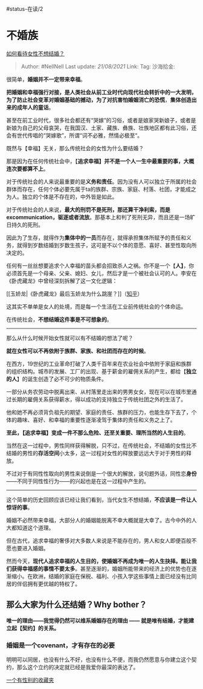 #status-在读/2 
# 不婚族

[如何看待女性不想结婚？](https://www.zhihu.com/question/294994611/answer/629199410)

> Author: #NellNell
> Last update: *21/08/2021*
> Link:
> Tag:
> 沙海拾金:

很简单，**婚姻并不一定带来幸福**。

**把婚姻和幸福强行对接，是人类社会从前工业时代向现代社会转折中的一大发明，为了防止社会变革对婚姻基础的撼动，为了对抗害怕婚姻消亡的恐慌**，**集体创造出来的成年人的童话**。

甚至在前工业时代，很多社会都还有“哭嫁”的习俗，或者是娘家哭新娘子，或者是新娘为自己的父母哀哭，在我国汉、土家、藏族、彝族、壮族地区都有此习俗，还会有世代传唱的“哭嫁歌”，所谓“词不必雅，然情必极至“。

既然与【幸福】无关，那么传统社会的女性为什么要结婚？

那是因为在任何传统社会中，【**追求幸福】并不是一个人一生中最重要的事，大概连次要都算不上**。

对于传统社会的人来说最重要的是**义务和责任**。因为没有人可以独立于所属的社会群体而存在，任何个体必要先属于ta的族群、宗族、家庭、村落、社团，才能成之为人。独立的个体是不存在的，中外皆是如此。

对于传统社会的人来说，**最大的刑罚不是死刑，那还算干净利索，而是excommunication，驱逐或者流放**。那基本上和判了死刑无异，而且还是一场旷日持久的死刑。

因此为了生存，就得作为**集体中的一员**而存在，就得承担集体所赋予的责任和义务，就得到岁数结婚到岁数生孩子，这可是不以个体的意愿、喜好、甚至性取向所决定的。

任何有一丝丝想要追求个人幸福的苗头都会招致杀人之祸。你不是一个【**人】**，你必须首先是一个母亲、父亲、媳妇、女儿，然后才是一个被社会认可的人。李安在《卧虎藏龙》中曾经深刻拆解了这一文化逻辑：

[[玉娇龙|《卧虎藏龙》最后玉娇龙为什么跳崖？]]（[知乎](https://www.zhihu.com/question/30963769/answer/503433751)）

这其实不单单是女人的处境，而是每一个生活在工业前传统社会的个体命运。

在传统社会，**不想结婚这件事是不可想象的**。

---

那么从什么时候开始女性就可以有不结婚的想法了呢？

**就在女性可以不再依附于族群、家族、和社团而存在的时候**。

在西方，19世纪的工业革命打破了人类千百年来在农业社会中依附于家庭和族群的组织结构。城市的发展、工厂的出现、基于薪金的雇佣关系的产生，都给【**独立的人**】的诞生创造了必不可少的物质条件。

一部分从务农劳动中脱离出来、从村落里走出来的男男女女，现在可以在城市里通过长期的雇佣关系获得薪水，得以成功的支持独立于传统社团之外的生活了。

他和她不再必须背负祖先的期望、家庭的责任、族群的压力，也能生存下去了，个体的趣味、喜好、和幸福的重要性逐渐凌驾于集体的责任和义务之上了。

**至此，【追求幸福】变成一件不那么危险、还至关重要、理所当然的人生目的**。

当然在这一过程中，男性同样获得解脱，只不过，在传统社会，不结婚的女性比不结婚的男性的**存活空间**小太多，这一过程对女性的释放要远远大于对于男性的释放。

不过对于有同性性取向的男性来说倒是一个很大的解放，说句题外话，同性恋**身份**——不同于同性性行为——的兴起也是在这一过程中产生的。

---

这个简单的历史回顾应该已经让我们看到，当代女生不想结婚，**不应该是一件让人惊讶的事**。

婚姻不必然带来幸福，大部分人的婚姻能脱离不幸大概就是大幸了。古今中外的人大都知道这个道理。

但在古代，追求幸福的奢侈对大多数人来说是不能存在的，男人和女人即便百般不愿也要进入婚姻。

然而今天，**现代人追求幸福的人生目的，使婚姻不再成为唯一的人生抉择。能让我们获得幸福感的事情不要太多**。甚至逐渐的，婚姻所能带来的经济上的优势也在逐渐缩小。在欧洲，结婚的家庭在保税、福利、小孩入学这些事情上面已经没有比同居的伴侣拥有更优越的特权了。

## **那么大家为什么还结婚？Why bother？**

**唯一的理由——我觉得仍然可以维系婚姻存在的理由 —— 就是唯有结婚，才能建立起【契约】的关系。**

### 婚姻是一个covenant，才有存在的必要

明明可以同居，也没有什么不好，也没有什么不便，而我仍然愿意与你建立这个契约，那么这个立约的决定就已经是我爱你最深的表达了。

[一个有性别的收藏夹](https://zhihu.com/collection/326955627)
